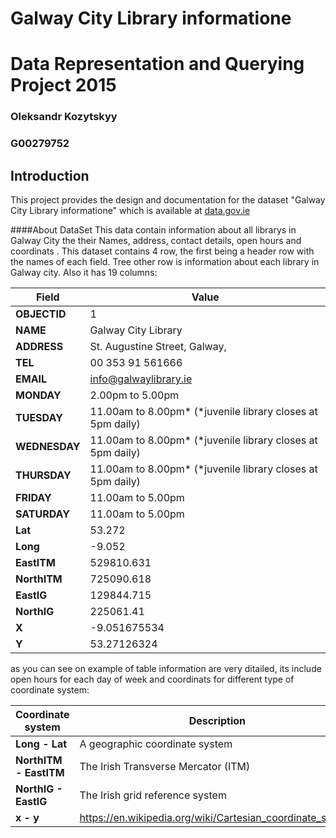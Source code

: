 
# Galway City Library informatione
# Data Representation and Querying Project 2015
### Oleksandr Kozytskyy
### G00279752

## Introduction
This project provides the design and documentation for the dataset "Galway City Library informatione" which is available at [data.gov.ie](https://data.gov.ie/dataset/galway-city-library-locations)

####About DataSet 
This data contain information about all librarys in Galway City the their Names, address, contact details, open hours and coordinats .
This dataset contains 4 row, the first being a header row with the names of each
field. Tree other row is information about each library in Galway city. Also it has 19 columns:

Field |	Value
------|------
**OBJECTID**| 1
**NAME**| Galway City Library
**ADDRESS**	|St. Augustine Street, Galway,
**TEL**	|00 353 91 561666
**EMAIL**|	info@galwaylibrary.ie
**MONDAY**|	2.00pm to 5.00pm
**TUESDAY**|	11.00am to 8.00pm* (*juvenile library closes at 5pm daily)
**WEDNESDAY**|	11.00am to 8.00pm* (*juvenile library closes at 5pm daily)
**THURSDAY**	|11.00am to 8.00pm* (*juvenile library closes at 5pm daily)
**FRIDAY**	|11.00am to 5.00pm
**SATURDAY**|	11.00am to 5.00pm
**Lat**	|53.272
**Long**|	-9.052
**EastITM**|	529810.631
**NorthITM**	|725090.618
**EastIG**|129844.715
**NorthIG**	|225061.41
**X**	|-9.051675534
**Y**|53.27126324

 as you can see on example of table information are very ditailed, its include open hours for each day of week and
 coordinats for different type of coordinate system:
 
 Coordinate system | Description
 ------------------|-------------
 **Long - Lat**	| A geographic coordinate system
**NorthITM - EastITM** |	 The Irish Transverse Mercator (ITM)
**NorthIG - EastIG** | The Irish grid reference system
**x - y** | https://en.wikipedia.org/wiki/Cartesian_coordinate_system




